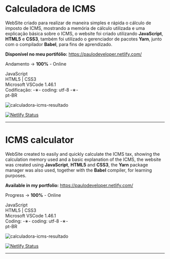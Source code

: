 # Calculadora de ICMS

WebSite criado para realizar de maneira simples e rápida o cálculo de imposto de ICMS, mostrando a memória de cálculo utilizada e uma explicação básica sobre o ICMS, o website foi criado utilizando <strong>JavaScript</strong>, <strong>HTML5</strong> e <strong>CSS3</strong>, também foi utilizado o gerenciador de pacotes <strong>Yarn</strong>, junto com o compilador <strong>Babel</strong>, para fins de aprendizado.

<strong>Disponível no meu portifólio:</strong> https://paulodeveloper.netlify.com/

Andamento -> <strong>100%</strong> - Online

JavaScript </br>
HTML5 | CSS3 </br>
Microsoft VSCode 1.46.1 </br>
Codificação: -&lowast;- coding: utf-8 -&lowast;- </br>
pt-BR </br> 

![calculadora-icms-resultado](https://github.com/alpdias/calculadora-icms-js/blob/master/img/calculadora-icms-resultado.jpg)

[![Netlify Status](https://api.netlify.com/api/v1/badges/64a0a272-d2c5-4cb6-9eed-88df993b5c03/deploy-status)](https://app.netlify.com/sites/calculadora-icms/deploys)

---------------------------------------------------------------------------------------------

# ICMS calculator

WebSite created to easily and quickly calculate the ICMS tax, showing the calculation memory used and a basic explanation of the ICMS, the website was created using <strong>JavaScript</strong>, <strong>HTML5</strong> and <strong>CSS3</strong>, the <strong>Yarn</strong> package manager was also used, together with the <strong>Babel</strong> compiler, for learning purposes.

<strong>Available in my portfolio:</strong> https://paulodeveloper.netlify.com/

Progress -> <strong>100%</strong> - Online

JavaScript </br>
HTML5 | CSS3 </br>
Microsoft VSCode 1.46.1 </br>
Coding: -&lowast;- coding: utf-8 -&lowast;- </br>
pt-BR </br>

![calculadora-icms-resultado](https://github.com/alpdias/calculadora-icms-js/blob/master/img/calculadora-icms-resultado.jpg)

[![Netlify Status](https://api.netlify.com/api/v1/badges/64a0a272-d2c5-4cb6-9eed-88df993b5c03/deploy-status)](https://app.netlify.com/sites/calculadora-icms/deploys)

--------------------------------------------------------------------------------------------
